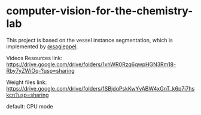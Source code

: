# computer-vision-for-the-chemistry-lab

This project is based on the vessel instance segmentation, which is implemented by [@sagieppel](https://github.com/aspuru-guzik-group/Computer-vision-for-the-chemistry-lab).

Videos Resources link: https://drive.google.com/drive/folders/1xhWR0Rzq6qwpHGN3Rm18-Rby7yZWiOq-?usp=sharing

Weight files link: https://drive.google.com/drive/folders/1SBjdqPskKwYyABW4xGnT_k6p7i7hskcn?usp=sharing

default: CPU mode
